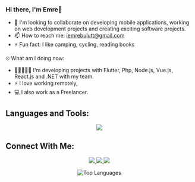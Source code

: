 ### Hi there, I'm Emre👋
 
- 👯 I'm looking to collaborate on developing mobile applications, working on web development projects and creating exciting software projects.
- 📫 How to reach me: iemrebulutt@gmail.com
- ⚡ Fun fact: I like camping, cycling, reading books

⏲ What am I doing now:
- 👨🏼‍🤝‍👨🏻 I'm developing projects with Flutter, Php, Node.js, Vue.js, React.js and .NET with my team.
- ⚡ I love working remotely,
- 💻 I also work as a Freelancer.

## Languages and Tools:
<p align="center">
  <a href="">
    <img src="https://skillicons.dev/icons?i=dotnet,php,laravel,vue,nodejs,express,flutter,dart,html,css,js,jquery,docker,git" />
  </a>
</p>

## Connect With Me: 
<p align="center">
  <a href="https://www.linkedin.com/in/iemrebulut/" target="_blank">
    <img src="https://img.shields.io/badge/LinkedIn-0077B5?style=for-the-badge&logo=linkedin&logoColor=white" />
  </a>
  <a href="https://instagram.com/iemrebulut" target="_blank">
    <img src="https://img.shields.io/badge/Instagram-E4405F?style=for-the-badge&logo=instagram&logoColor=white" />
  </a>
  <a href="https://medium.com/@iemrebulut" target="_blank">
    <img src="https://img.shields.io/badge/Medium-12100E?style=for-the-badge&logo=medium&logoColor=white" />
  </a>
</p> 

<div align="center"> 
 <img src="https://github-readme-stats-sand-tau-25.vercel.app/api/top-langs/?username=iemrebulut&layout=compact&hide=scss,hack,html,css,blade,tsql,cmake,c,kotlin,smarty,objective-c&langs_count=20" alt="Top Languages" /> 
</div>
